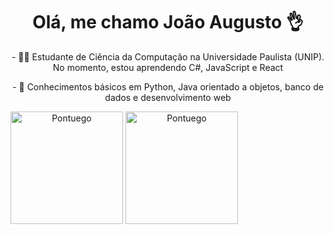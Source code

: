 <h1 align="center" ><strong>Olá, me chamo João Augusto 👌</strong></h1>

<p align="center">- 👨‍💻 Estudante de Ciência da Computação na Universidade Paulista (UNIP). No momento, estou aprendendo C#, JavaScript e React</p>
<p align="center">- 🌱 Conhecimentos básicos em Python, Java orientado a objetos, banco de dados e desenvolvimento web</p>


<div style="display: inline-block;" align="center">
  <img height="180em" src="https://github-readme-stats.vercel.app/api?username=Pontuego&show_icons=true&theme=tokyonight" alt="Pontuego" />
  <img height="180em" src="https://github-readme-stats.vercel.app/api/top-langs?username=Pontuego&show_icons=true&locale=en&layout=compact&theme=tokyonight" alt="Pontuego" />
</div>

